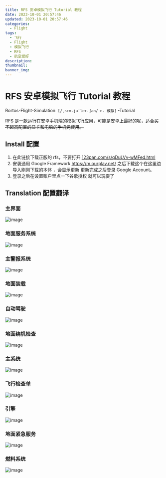 ```yaml
---
title: RFS 安卓模拟飞行 Tutorial 教程
date: 2023-10-01 20:57:46
updated: 2023-10-01 20:57:46
categories:
  - Flight
tags:
  - 飞行
  - Flight
  - 模拟飞行
  - RFS
  - 航空爱好
description: 
thumbnail: 
banner_img:
---
```


# RFS 安卓模拟飞行 Tutorial 教程

Rortos-Flight-Simulation  `[/ˌsɪm.jəˈleɪ.ʃən/ n. 模拟]` -Tutorial

RFS 是一款运行在安卓手机端的模拟飞行应用，可能是安卓上最好的呢，~~适合买不起高配置的显卡和电脑的手机党使用。~~

## Install 配置

1. 在此链接下载正版的 rfs，不要打开 [123pan.com/s/qDuLVv-wMFed.html](https://www.123pan.com/s/qDuLVv-wMFed.html)
2. 安装通用 Google Framework <https://m.ourplay.net/> 之后下载这个在这里边导入刚刚下载的本体 ，会显示更新 更新完成之后登录 Google Account。
3. 登录之后在设置账户里点一下谷歌授权 就可以玩耍了 

## Translation 配置翻译

### 主界面

​![image](http://pan.whaleluo.top/api/raw/?path=/picstorage/blog/img/202306252215584.png)​

### 地面服务系统

​![image](http://pan.whaleluo.top/api/raw/?path=/picstorage/blog/img/202306252215586.png)​

### 主警报系统

​![image](http://pan.whaleluo.top/api/raw/?path=/picstorage/blog/img/202306252215587.png)​

### 地面装载

​![image](http://pan.whaleluo.top/api/raw/?path=/picstorage/blog/img/202306252215588.png)​

### 自动驾驶

​![image](http://pan.whaleluo.top/api/raw/?path=/picstorage/blog/img/202306252215589.png)​

### 地面绕机检查

​![image](http://pan.whaleluo.top/api/raw/?path=/picstorage/blog/img/202306252215590.png)​

### 主系统

​![image](http://pan.whaleluo.top/api/raw/?path=/picstorage/blog/img/202306252215591.png)​

### 飞行检查单

​![image](http://pan.whaleluo.top/api/raw/?path=/picstorage/blog/img/202306252215592.png) 

### 引擎

​![image](http://pan.whaleluo.top/api/raw/?path=/picstorage/blog/img/202306252215593.png)​

### 地面紧急服务

​![image](http://pan.whaleluo.top/api/raw/?path=/picstorage/blog/img/202306252215594.png)​

### 燃料系统

​![image](http://pan.whaleluo.top/api/raw/?path=/picstorage/blog/img/202306252215595.png)

